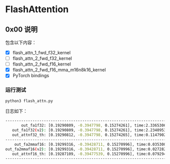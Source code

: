 # FlashAttention

## 0x00 说明

包含以下内容：

- [X] flash_attn_1_fwd_f32_kernel 
- [ ] flash_attn_2_fwd_f32_kernel
- [ ] flash_attn_2_fwd_f16_kernel
- [x] flash_attn_2_fwd_f16_mma_m16n8k16_kernel
- [X] PyTorch bindings

### 运行测试   
```bash
python3 flash_attn.py
```
日志如下：
```bash
--------------------------------------------------------------------------------
       out_fa1f32: [0.19290809, -0.3947798, 0.15274261], time:2.33653069ms
   out_fa1f32(v2): [0.19290809, -0.3947798, 0.15274261], time:2.23409534ms
   out_attnf32_th: [0.19290812, -0.3947798, 0.15274265], time:0.11479020ms
--------------------------------------------------------------------------------
    out_fa2mmaf16: [0.19299316, -0.39428711, 0.15270996], time:0.03530025ms
out_fa2mmaf16(v2): [0.19299316, -0.39428711, 0.15270996], time:0.02728224ms
   out_attnf16_th: [0.19287109, -0.39477539, 0.15270996], time:0.07929444ms
--------------------------------------------------------------------------------
```
